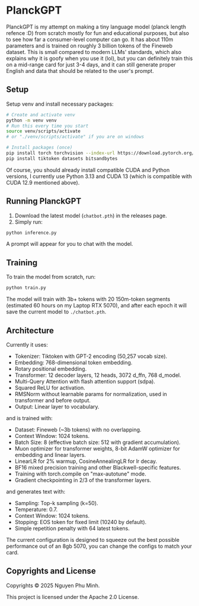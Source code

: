 # PlanckGPT

PlanckGPT is my attempt on making a tiny language model (planck length refence :D) from scratch mostly for fun and educational purposes, but also to see how far a consumer-level computer can go. It has about 110m parameters and is trained on roughly 3 billion tokens of the Fineweb dataset. This is small compared to modern LLMs' standards, which also explains why it is goofy when you use it (lol), but you can definitely train this on a mid-range card for just 3-4 days, and it can still generate proper English and data that should be related to the user's prompt.

## Setup

Setup venv and install necessary packages:

```sh
# Create and activate venv
python -m venv venv
# Run this every time you start
source venv/scripts/activate
# or "./venv/scripts/activate" if you are on windows

# Install packages (once)
pip install torch torchvision --index-url https://download.pytorch.org/whl/cu129
pip install tiktoken datasets bitsandbytes
```

Of course, you should already install compatible CUDA and Python versions, I currently use Python 3.13 and CUDA 13 (which is compatible with CUDA 12.9 mentioned above).

## Running PlanckGPT

1. Download the latest model (`chatbot.pth`) in the releases page.
2. Simply run:
```sh
python inference.py
```

A prompt will appear for you to chat with the model.

## Training

To train the model from scratch, run:
```sh
python train.py
```

The model will train with 3b+ tokens with 20 150m-token segments (estimated 60 hours on my Laptop RTX 5070), and after each epoch it will save the current model to `./chatbot.pth`.

## Architecture

Currently it uses:

* Tokenizer: Tiktoken with GPT-2 encoding (50,257 vocab size).
* Embedding: 768-dimensional token embedding.
* Rotary positional embedding.
* Transformer: 12 decoder layers, 12 heads, 3072 d_ffn, 768 d_model.
* Multi-Query Attention with flash attention support (sdpa).
* Squared ReLU for activation.
* RMSNorm without learnable params for normalization, used in transformer and before output.
* Output: Linear layer to vocabulary.

and is trained with:

* Dataset: Fineweb (~3b tokens) with no overlapping.
* Context Window: 1024 tokens.
* Batch Size: 8 (effective batch size: 512 with gradient accumulation).
* Muon optimizer for transformer weights, 8-bit AdamW optimizer for embedding and linear layers.
* LinearLR for 2% warmup, CosineAnnealingLR for lr decay.
* BF16 mixed precision training and other Blackwell-specific features.
* Training with torch.compile on "max-autotune" mode.
* Gradient checkpointing in 2/3 of the transformer layers.

and generates text with:

* Sampling: Top-k sampling (k=50).
* Temperature: 0.7.
* Context Window: 1024 tokens.
* Stopping: EOS token for fixed limit (10240 by default).
* Simple repetition penalty with 64 latest tokens.

The current configuration is designed to squeeze out the best possible performance out of an 8gb 5070, you can change the configs to match your card.

## Copyrights and License

Copyrights © 2025 Nguyen Phu Minh.

This project is licensed under the Apache 2.0 License.
